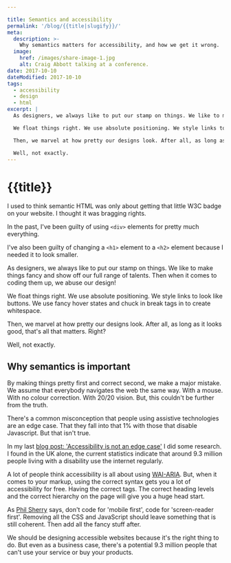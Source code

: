 ```yaml
---

title: Semantics and accessibility
permalink: '/blog/{{title|slugify}}/'
meta:
  description: >-
    Why semantics matters for accessibility, and how we get it wrong.
  image:
    href: /images/share-image-1.jpg
    alt: Craig Abbott talking at a conference.
date: 2017-10-10
dateModified: 2017-10-10
tags:
  - accessibility
  - design
  - html
excerpt: |
  As designers, we always like to put our stamp on things. We like to make things fancy and show off our full range of talents. Then when it comes to coding them up, we abuse our design!

  We float things right. We use absolute positioning. We style links to look like buttons. We use fancy hover states and chuck in break tags in to create whitespace.

  Then, we marvel at how pretty our designs look. After all, as long as it looks good, that's all that matters. Right?

  Well, not exactly.
---
```


# {{title}}

I used to think semantic HTML was only about getting that little W3C badge on your website. I thought it was bragging rights.

In the past, I've been guilty of using `<div>` elements for pretty much everything.

I've also been guilty of changing a `<h1>` element to a `<h2>` element because I needed it to look smaller. 

As designers, we always like to put our stamp on things. We like to make things fancy and show off our full range of talents. Then when it comes to coding them up, we abuse our design!

We float things right. We use absolute positioning. We style links to look like buttons. We use fancy hover states and chuck in break tags in to create whitespace.

Then, we marvel at how pretty our designs look. After all, as long as it looks good, that's all that matters. Right?

Well, not exactly.

## Why semantics is important 

By making things pretty first and correct second, we make a major mistake. We assume that everybody navigates the web the same way. With a mouse. With no colour correction. With 20/20 vision. But, this couldn't be further from the truth.

There's a common misconception that people using assistive technologies are an edge case. That they fall into that 1% with those that disable Javascript. But that isn't true.

In my last [blog post: 'Accessibility is not an edge case'](http://www.craigabbott.co.uk/accessibility-is-not-an-edge-case) I did some research. I found in the UK alone, the current statistics indicate that around 9.3 million people living with a disability use the internet regularly.

A lot of people think accessibility is all about using [WAI-ARIA](https://www.w3.org/WAI/intro/aria). But, when it comes to your markup, using the correct syntax gets you a lot of accessibility for free. Having the correct tags. The correct heading levels and the correct hierarchy on the page will give you a huge head start.

As [Phil Sherry](https://twitter.com/nonswearyphil) says, don't code for 'mobile first', code for 'screen-reader first'. Removing all the CSS and JavaScript should leave something that is still coherent. Then add all the fancy stuff after.

We should be designing accessible websites because it's the right thing to do. But even as a business case, there's a potential 9.3 million people that can't use your service or buy your products.







